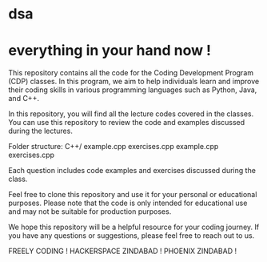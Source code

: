 # dsa
# everything in your hand now !
This repository contains all the code for the Coding Development Program (CDP) classes. In this program, we aim to help individuals learn and improve their coding skills in various programming languages such as Python, Java, and C++.

In this repository, you will find all the lecture codes covered in the classes. You can use this repository to review the code and examples discussed during the lectures.

Folder structure:
C++/
example.cpp
exercises.cpp
example.cpp
exercises.cpp

Each question includes code examples and exercises discussed during the class.

Feel free to clone this repository and use it for your personal or educational purposes. Please note that the code is only intended for educational use and may not be suitable for production purposes.

We hope this repository will be a helpful resource for your coding journey. If you have any questions or suggestions, please feel free to reach out to us.

FREELY CODING !
HACKERSPACE ZINDABAD !
PHOENIX ZINDABAD !
